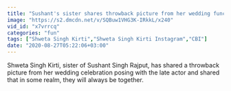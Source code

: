 ```yaml
---
title: "Sushant's sister shares throwback picture from her wedding functions"
image: "https://s2.dmcdn.net/v/SQBuw1VHG3K-IRkkL/x240"
vid_id: "x7vrrcq"
categories: "fun"
tags: ["Shweta Singh Kirti","Shweta Singh Kirti Instagram","CBI"]
date: "2020-08-27T05:22:06+03:00"
---
```

Shweta Singh Kirti, sister of Sushant Singh Rajput, has shared a throwback picture from her wedding celebration posing with the late actor and shared that in some realm, they will always be together.   <br>
